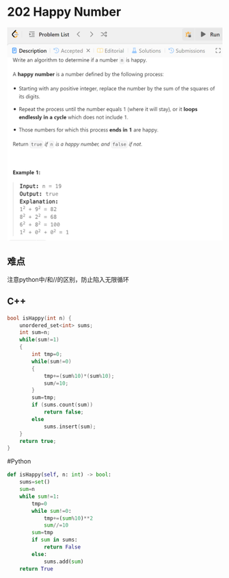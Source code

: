 # 202 Happy Number
![alt text](image.png)

## 难点
注意python中/和//的区别，防止陷入无限循环

## C++
``` C++
bool isHappy(int n) {
    unordered_set<int> sums;
    int sum=n;
    while(sum!=1)
    {
        int tmp=0;
        while(sum!=0)
        {
            tmp+=(sum%10)*(sum%10);
            sum/=10;
        }
        sum=tmp;
        if (sums.count(sum))
            return false;
        else
            sums.insert(sum);
    }
    return true;
}
```

#Python
``` Python
def isHappy(self, n: int) -> bool:
    sums=set()
    sum=n
    while sum!=1:
        tmp=0
        while sum!=0:
            tmp+=(sum%10)**2
            sum//=10
        sum=tmp
        if sum in sums:
            return False
        else:
            sums.add(sum)
    return True
```